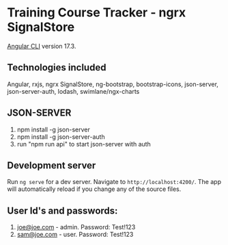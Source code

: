 # Training Course Tracker - ngrx SignalStore

[Angular CLI](https://github.com/angular/angular-cli) version 17.3.

## Technologies included

Angular, rxjs, ngrx SignalStore, ng-bootstrap, bootstrap-icons, json-server, json-server-auth, lodash, swimlane/ngx-charts

## JSON-SERVER

1. npm install -g json-server
2. npm install -g json-server-auth
2. run "npm run api" to start json-server with auth

## Development server

Run `ng serve` for a dev server. Navigate to `http://localhost:4200/`. The app will automatically reload if you change any of the source files.

## User Id's and passwords:

1. joe@joe.com - admin. Password: Test!123
2. sam@joe.com - user. Password: Test!123
